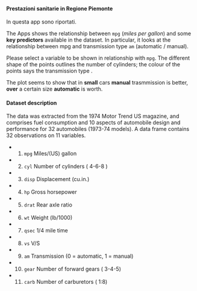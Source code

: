

#### Prestazioni sanitarie in Regione Piemonte

In questa app sono riportati.

The Apps shows the relationship between `mpg` (_miles per gallon_) and some __key predictors__ available in the dataset.  In particular, it looks at the relationship between mpg and transmission type `am` (automatic / manual).

Please select a variable to be shown in relationship with `mpg`. The different shape of the points outlines the number of cylinders; the colour of the points says the transmission type .

The plot seems to show that in __small__ cars __manual__ trasmmission is better, __over__ a certain size __automatic__ is worth.


#### Dataset description

The data was extracted from the 1974 Motor Trend US magazine, and comprises fuel consumption and 10 aspects of automobile design and performance for 32 automobiles (1973-74 models).
A data frame contains 32 observations on 11 variables. 

-  1. `mpg` Miles/(US) gallon   
-  2. `cyl` Number of cylinders ( 4-6-8 )   
-  3. `disp` Displacement (cu.in.)   
-  4. `hp` Gross horsepower   
-  5. `drat` Rear axle ratio   
-  6. `wt` Weight (lb/1000)   
-  7. `qsec` 1/4 mile time   
-  8. `vs` V/S   
-  9. `am` Transmission (0 = automatic, 1 = manual)   
- 10. `gear` Number of forward gears ( 3-4-5)   
- 11. `carb` Number of carburetors ( 1:8) 

